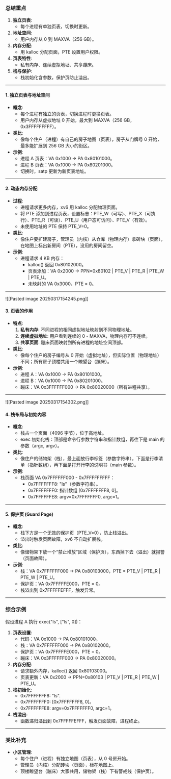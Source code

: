 ### 总结重点

1. **独立页表**:
    - 每个进程有单独页表，切换时更新。
2. **地址空间**:
    - 用户内存从 0 到 MAXVA（256 GB）。
3. **内存分配**:
    - 用 kalloc 分配页面，PTE 设置用户权限。
4. **页表特性**:
    - 私有内存、连续虚拟地址、共享蹦床。
5. **栈与保护**:
    - 栈初始化含参数，保护页防止溢出。
---

#### 1. **独立页表与地址空间**

- **概念**:
    - 每个进程有独立的页表，切换进程时更换页表。
    - 用户内存从虚拟地址 0 开始，最大到 MAXVA（256 GB，0x3FFFFFFFFF）。
- **类比**:
    - 像每个住户（进程）有自己的房子地图（页表），房子从门牌号 0 开始，最多能扩展到 256 GB 大小的街区。
- **示例**:
    - 进程 A 页表：VA 0x1000 -> PA 0x80101000。
    - 进程 B 页表：VA 0x1000 -> PA 0x80201000。
    - 切换时，satp 更新为新页表地址。

---

#### 2. **动态内存分配**

- **过程**:
    - 进程请求更多内存，xv6 用 kalloc 分配物理页面。
    - 将 PTE 添加到进程页表，设置标志：PTE_W（可写）、PTE_X（可执行）、PTE_R（可读）、PTE_U（用户态可访问）、PTE_V（有效）。
    - 未使用地址的 PTE 保持 PTE_V=0。
- **类比**:
    - 像住户要扩建房子，管理员（内核）从仓库（物理内存）拿砖块（页面），在地图上标出新房间（PTE），没用的房间留空。
- **示例**:
    - 进程请求 4 KB 内存：
        - kalloc() 返回 0x80102000。  
        - 页表添加：VA 0x2000 -> PPN=0x80102 | PTE_V | PTE_R | PTE_W | PTE_U。  
        - 未映射的 VA 0x3000，PTE = 0。

---

![[Pasted image 20250317154245.png]]
#### 3. **页表的作用**

- **特点**:
    1. **私有内存**: 不同进程的相同虚拟地址映射到不同物理地址。
    2. **连续虚拟地址**: 用户看到连续的 0 - MAXVA，物理内存可不连续。
    3. **共享页面**: 蹦床页面映射到所有进程的地址空间顶部。
- **类比**:
    - 像每个住户的房子编号从 0 开始（虚拟地址），但实际位置（物理地址）不同；所有房子顶楼共用一个瞭望台（蹦床）。
- **示例**:
    - 进程 A：VA 0x1000 -> PA 0x80101000。
    - 进程 B：VA 0x1000 -> PA 0x80201000。
    - 蹦床：VA 0x3FFFFFF000 -> PA 0x80020000（所有进程共享）。

---

![[Pasted image 20250317154302.png]]
#### 4. **栈布局与初始内容**

- **概念**:
    - 栈占一个页面（4096 字节），位于高地址。
    - exec 初始化栈：顶部是命令行参数字符串和指针数组，再往下是 main 的参数（argc, argv）。
- **类比**:
    - 像住户的储物架（栈），最上面放行李标签（参数字符串），下面是行李清单（指针数组），再下面是打开行李的说明书（main 参数）。
- **示例**:
    - 栈页面 VA 0x7FFFFFF000 - 0x7FFFFFFFFF：
        - 0x7FFFFFFF8: "ls"（参数字符串）。
        - 0x7FFFFFFF0: 指针数组 [0x7FFFFFFF8, 0]。  
        - 0x7FFFFFFE8: argv=0x7FFFFFFF0, argc=1。  

---

#### 5. **保护页 (Guard Page)**  

- **概念**:
    - 栈下方是一个无效的保护页（PTE_V=0），防止栈溢出。
    - 溢出时触发页面故障，xv6 不自动扩展栈。
- **类比**:
    - 像储物架下放一个“禁止堆放”区域（保护页），东西掉下去（溢出）就报警（页面故障）。
- **示例**:
    - 栈：VA 0x7FFFFFF000 -> PA 0x80103000，PTE = PTE_V | PTE_R | PTE_W | PTE_U。  
    - 保护页：VA 0x7FFFFFE000，PTE = 0。  
    - 栈溢出到 0x7FFFFFEFFF，触发异常。

---

### 综合示例

假设进程 A 执行 exec("ls", ["ls", 0])：  

1. **页表设置**:
    - 代码：VA 0x1000 -> PA 0x80101000。
    - 栈：VA 0x7FFFFFF000 -> PA 0x80102000。
    - 保护页：VA 0x7FFFFFE000，PTE = 0。  
    - 蹦床：VA 0x3FFFFFF000 -> PA 0x80020000。
2. **内存分配**:
    - 请求额外内存，kalloc() 返回 0x80103000。
    - 页表更新：VA 0x2000 -> PPN=0x80103 | PTE_V | PTE_R | PTE_W | PTE_U。  
3. **栈初始化**:
    - 0x7FFFFFFF8: "ls".  
    - 0x7FFFFFFF0: [0x7FFFFFFF8, 0]。  
    - 0x7FFFFFFE8: argv=0x7FFFFFFF0, argc=1。  
4. **栈溢出**:
    - 函数递归溢出到 0x7FFFFFEFFF，触发页面故障，进程终止。

---

### 类比补充

- **小区管理**:
    - 每个住户（进程）有独立地图（页表），从 0 号房开始。
    - 管理员（内核）分配砖块（页面），标在地图上。
    - 顶楼瞭望台（蹦床）大家共用，储物架（栈）下有警戒线（保护页）。